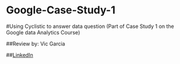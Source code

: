 # Google-Case-Study-1
#Using Cyclistic to answer data question (Part of Case Study 1 on the Google data Analytics Course)

##Review by: Vic Garcia

##[LinkedIn](https://www.linkedin.com/in/vicgarciaa/)
